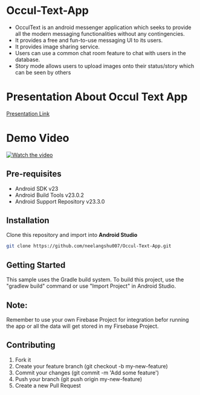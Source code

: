 # Occul-Text-App
* OcculText is an android messenger application which seeks to provide all the modern
messaging functionalities without any contingencies.
* It provides a free and fun-to-use messaging UI to its users.
* It provides image sharing service.
* Users can use a common chat room feature to chat with users in the database.
* Story mode allows users to upload images onto their status/story which can be seen by
others

# Presentation About Occul Text App
[Presentation Link](https://docs.google.com/presentation/d/1xwSDZaT2n_FmZcwgnsGUAo70UznERKaN/edit?usp=sharing&ouid=103400509562157514166&rtpof=true&sd=true)

# Demo Video
[![Watch the video](https://www.google.com/url?sa=i&url=https%3A%2F%2Ftoppng.com%2Ffacebook-play-button-png-clip-art-white-video-play-butto-PNG-free-PNG-Images_162527&psig=AOvVaw1bePpLd7n-lRtzf_328LC0&ust=1629108278633000&source=images&cd=vfe&ved=0CAsQjRxqFwoTCLj95rPjsvICFQAAAAAdAAAAABAI)](https://drive.google.com/file/d/1-NaICd0e-iLEV6zcYp98ysbunrR0uZ7Y/view?usp=sharing)

## Pre-requisites
- Android SDK v23
- Android Build Tools v23.0.2
- Android Support Repository v23.3.0

## Installation
Clone this repository and import into **Android Studio**
```bash
git clone https://github.com/neelangshu007/Occul-Text-App.git
```

## Getting Started
This sample uses the Gradle build system. To build this project, use the
"gradlew build" command or use "Import Project" in Android Studio.

## Note:
Remember to use your own Firebase Project for integration befor running the app or all the data will get stored in my Firsebase Project.

## Contributing
1. Fork it
2. Create your feature branch (git checkout -b my-new-feature)
3. Commit your changes (git commit -m 'Add some feature')
4. Push your branch (git push origin my-new-feature)
5. Create a new Pull Request
